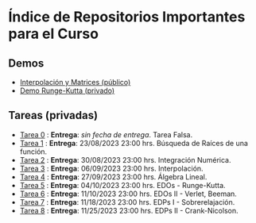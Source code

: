# Índice de Repositorios Importantes para el Curso

## Demos
- [Interpolación y Matrices (público)](https://github.com/uchileFI3104B-2023B/demo-interpolacion-algebra-lineal)
- [Demo Runge-Kutta (privado)](https://github.com/uchileFI3104B-2023B/demo-rk2)

## Tareas (privadas)

- [Tarea 0](https://github.com/uchileFI3104B-2023B/tarea-falsa-template) : **Entrega**: *sin fecha de entrega*. Tarea Falsa. 
- [Tarea 1](https://github.com/uchileFI3104B-2023B/01-tarea-template) : **Entrega**: 23/08/2023 23:00 hrs. Búsqueda de Raíces de una función.
- [Tarea 2](https://github.com/uchileFI3104B-2023B/02-tarea-template) : **Entrega**: 30/08/2023 23:00 hrs. Integración Numérica.
- [Tarea 3](https://github.com/uchileFI3104B-2023B/03-tarea-template) : **Entrega**: 06/09/2023 23:00 hrs. Interpolación.
- [Tarea 4](https://github.com/uchileFI3104B-2023B/04-tarea-template) : **Entrega**: 27/09/2023 23:00 hrs. Álgebra Lineal.
- [Tarea 5](https://github.com/uchileFI3104B-2023B/05-tarea-template) : **Entrega**: 04/10/2023 23:00 hrs. EDOs - Runge-Kutta.
- [Tarea 6](https://github.com/uchileFI3104B-2023B/06-tarea-template) : **Entrega**: 11/10/2023 23:00 hrs. EDOs II - Verlet, Beeman.
- [Tarea 7](https://github.com/uchileFI3104B-2023B/07-tarea-template) : **Entrega**: 11/18/2023 23:00 hrs. EDPs I - Sobrerelajación.
- [Tarea 8](https://github.com/uchileFI3104B-2023B/08-tarea-template) : **Entrega**: 11/25/2023 23:00 hrs. EDPs II - Crank-Nicolson.

